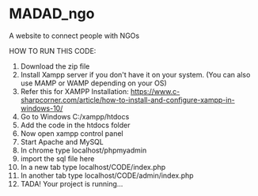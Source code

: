 # MADAD_ngo
A website to connect people with NGOs


HOW TO RUN THIS CODE:
1. Download the zip file
2. Install Xampp server if you don't have it on your system. (You can also use MAMP or WAMP depending on your OS)
3. Refer this for XAMPP Installation: https://www.c-sharpcorner.com/article/how-to-install-and-configure-xampp-in-windows-10/
4. Go to Windows C:/xampp/htdocs
5. Add the code in the htdocs folder
6. Now open xampp control panel
7. Start Apache and MySQL
8. In chrome type localhost/phpmyadmin
9. import the sql file here
10. In a new tab type localhost/CODE/index.php 
11. In another tab type localhost/CODE/admin/index.php
12. TADA! Your project is running...
